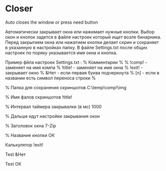 # Closer
Auto closes the window or press need button


Автоматически закрывает окна или нажимает нужные кнопки.
Выбор окон и кнопок задется в файле настроек который ищет возле бинарника.
Перед закрытием окна или нажатием кнопки делает скрин и сохраняет в указанную в настройках папку.
В файле Settings.txt после общих настроек по поряку указывается имя окна и кнопка.

Пример фйла настроек Settings.txt :
% Комментарии
%
% !comp! - заменяет на имя компа
% !title! - заменяет на имя окна
% !exit! - закрывает окно
% &Нет - если первая буква подчеркнута
% [n] - если в названии есть символ переноса строки
%

% Папка для сохранения скриншотов
C:\temp\!comp!\img

% Имя фалов скриншотов
!title!

% Интервал таймера закрывалки (в мс)
1000

% Дальше идут настройки закрывания окон

% Заголовок окна
7-Zip

% Название кнопки
ОК

Калькулятор
!exit!

Test
&Нет

Test
ОК
